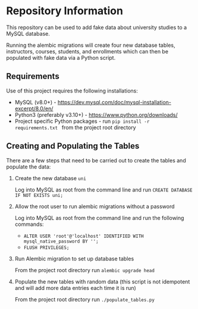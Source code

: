 # Repository Information

This repository can be used to add fake data about university studies to a MySQL database.

Running the alembic migrations will create four new database tables, instructors, courses, students, and enrollments which can then be populated with fake data via a Python script.

## Requirements

Use of this project requires the following installations:

- MySQL (v8.0+) - https://dev.mysql.com/doc/mysql-installation-excerpt/8.0/en/
- Python3 (preferably v3.10+) - https://www.python.org/downloads/
- Project specific Python packages - run `pip install -r requirements.txt ` from the project root directory

## Creating and Populating the Tables

There are a few steps that need to be carried out to create the tables and populate the data:


1) Create the new database `uni`

    Log into MySQL as root from the command line and run `CREATE DATABASE IF NOT EXISTS uni;`

2) Allow the root user to run alembic migrations without a password

    Log into MySQL as root from the command line and run the following commands:

    - `ALTER USER 'root'@'localhost' IDENTIFIED WITH mysql_native_password BY '';`
    - `FLUSH PRIVILEGES;`

3) Run Alembic migration to set up database tables

    From the project root directory run `alembic upgrade head`

4) Populate the new tables with random data (this script is not idempotent and will add more data entries each time it is run)

    From the project root directory run `./populate_tables.py`
